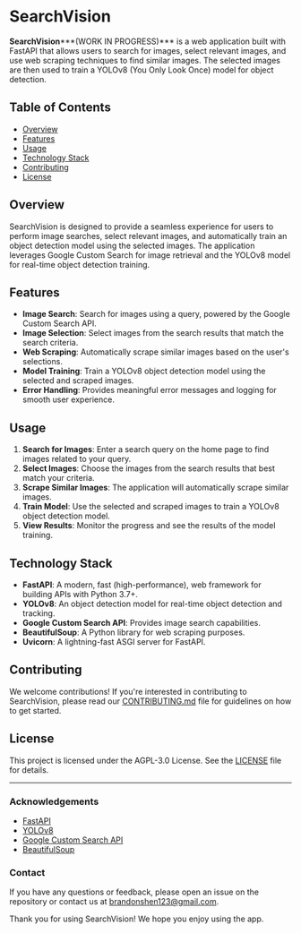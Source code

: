 # SearchVision

**SearchVision*****(WORK IN PROGRESS)*** is a web application built with FastAPI that allows users to search for images, select relevant images, and use web scraping techniques to find similar images. The selected images are then used to train a YOLOv8 (You Only Look Once) model for object detection.

## Table of Contents

- [Overview](#overview)
- [Features](#features)
- [Usage](#usage)
- [Technology Stack](#technology-stack)
- [Contributing](#contributing)
- [License](#license)

## Overview

SearchVision is designed to provide a seamless experience for users to perform image searches, select relevant images, and automatically train an object detection model using the selected images. The application leverages Google Custom Search for image retrieval and the YOLOv8 model for real-time object detection training.

## Features

- **Image Search**: Search for images using a query, powered by the Google Custom Search API.
- **Image Selection**: Select images from the search results that match the search criteria.
- **Web Scraping**: Automatically scrape similar images based on the user's selections.
- **Model Training**: Train a YOLOv8 object detection model using the selected and scraped images.
- **Error Handling**: Provides meaningful error messages and logging for smooth user experience.

<!-- ## Getting Started

 To start using SearchVision, visit the deployed web application at:

 **[https://your-deployed-domain.com](https://your-deployed-domain.com)**
 !-->

## Usage

1. **Search for Images**: Enter a search query on the home page to find images related to your query.
2. **Select Images**: Choose the images from the search results that best match your criteria.
3. **Scrape Similar Images**: The application will automatically scrape similar images.
4. **Train Model**: Use the selected and scraped images to train a YOLOv8 object detection model.
5. **View Results**: Monitor the progress and see the results of the model training.

## Technology Stack

- **FastAPI**: A modern, fast (high-performance), web framework for building APIs with Python 3.7+.
- **YOLOv8**: An object detection model for real-time object detection and tracking.
- **Google Custom Search API**: Provides image search capabilities.
- **BeautifulSoup**: A Python library for web scraping purposes.
- **Uvicorn**: A lightning-fast ASGI server for FastAPI.

## Contributing

We welcome contributions! If you're interested in contributing to SearchVision, please read our [CONTRIBUTING.md](CONTRIBUTING.md) file for guidelines on how to get started.

## License

This project is licensed under the AGPL-3.0 License. See the [LICENSE](LICENSE) file for details.

---

### Acknowledgements

- [FastAPI](https://fastapi.tiangolo.com/)
- [YOLOv8](https://github.com/ultralytics/ultralytics)
- [Google Custom Search API](https://developers.google.com/custom-search/v1/overview)
- [BeautifulSoup](https://www.crummy.com/software/BeautifulSoup/)

### Contact

If you have any questions or feedback, please open an issue on the repository or contact us at [brandonshen123@gmail.com](mailto:brandonshen123@gmail.com).

Thank you for using SearchVision! We hope you enjoy using the app.
